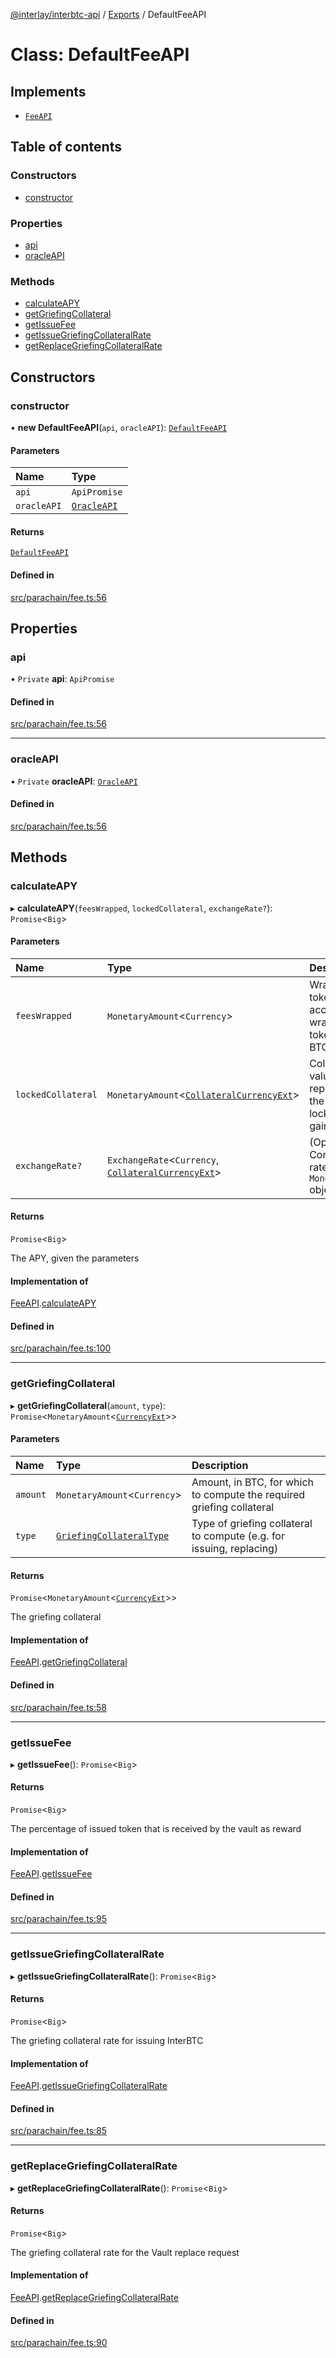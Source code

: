 [@interlay/interbtc-api](../README.md) / [Exports](../modules.md) / DefaultFeeAPI

# Class: DefaultFeeAPI

## Implements

- [`FeeAPI`](../interfaces/FeeAPI.md)

## Table of contents

### Constructors

- [constructor](DefaultFeeAPI.md#constructor)

### Properties

- [api](DefaultFeeAPI.md#api)
- [oracleAPI](DefaultFeeAPI.md#oracleapi)

### Methods

- [calculateAPY](DefaultFeeAPI.md#calculateapy)
- [getGriefingCollateral](DefaultFeeAPI.md#getgriefingcollateral)
- [getIssueFee](DefaultFeeAPI.md#getissuefee)
- [getIssueGriefingCollateralRate](DefaultFeeAPI.md#getissuegriefingcollateralrate)
- [getReplaceGriefingCollateralRate](DefaultFeeAPI.md#getreplacegriefingcollateralrate)

## Constructors

### <a id="constructor" name="constructor"></a> constructor

• **new DefaultFeeAPI**(`api`, `oracleAPI`): [`DefaultFeeAPI`](DefaultFeeAPI.md)

#### Parameters

| Name | Type |
| :------ | :------ |
| `api` | `ApiPromise` |
| `oracleAPI` | [`OracleAPI`](../interfaces/OracleAPI.md) |

#### Returns

[`DefaultFeeAPI`](DefaultFeeAPI.md)

#### Defined in

[src/parachain/fee.ts:56](https://github.com/interlay/interbtc-api/blob/1c0379f56248ac2da57930d5704199f69f941aa8/src/parachain/fee.ts#L56)

## Properties

### <a id="api" name="api"></a> api

• `Private` **api**: `ApiPromise`

#### Defined in

[src/parachain/fee.ts:56](https://github.com/interlay/interbtc-api/blob/1c0379f56248ac2da57930d5704199f69f941aa8/src/parachain/fee.ts#L56)

___

### <a id="oracleapi" name="oracleapi"></a> oracleAPI

• `Private` **oracleAPI**: [`OracleAPI`](../interfaces/OracleAPI.md)

#### Defined in

[src/parachain/fee.ts:56](https://github.com/interlay/interbtc-api/blob/1c0379f56248ac2da57930d5704199f69f941aa8/src/parachain/fee.ts#L56)

## Methods

### <a id="calculateapy" name="calculateapy"></a> calculateAPY

▸ **calculateAPY**(`feesWrapped`, `lockedCollateral`, `exchangeRate?`): `Promise`\<`Big`\>

#### Parameters

| Name | Type | Description |
| :------ | :------ | :------ |
| `feesWrapped` | `MonetaryAmount`\<`Currency`\> | Wrapped token fees accrued, in wrapped token (e.g. BTC) |
| `lockedCollateral` | `MonetaryAmount`\<[`CollateralCurrencyExt`](../modules.md#collateralcurrencyext)\> | Collateral value representing the value locked to gain yield. |
| `exchangeRate?` | `ExchangeRate`\<`Currency`, [`CollateralCurrencyExt`](../modules.md#collateralcurrencyext)\> | (Optional) Conversion rate, as a `Monetary.js` object |

#### Returns

`Promise`\<`Big`\>

The APY, given the parameters

#### Implementation of

[FeeAPI](../interfaces/FeeAPI.md).[calculateAPY](../interfaces/FeeAPI.md#calculateapy)

#### Defined in

[src/parachain/fee.ts:100](https://github.com/interlay/interbtc-api/blob/1c0379f56248ac2da57930d5704199f69f941aa8/src/parachain/fee.ts#L100)

___

### <a id="getgriefingcollateral" name="getgriefingcollateral"></a> getGriefingCollateral

▸ **getGriefingCollateral**(`amount`, `type`): `Promise`\<`MonetaryAmount`\<[`CurrencyExt`](../modules.md#currencyext)\>\>

#### Parameters

| Name | Type | Description |
| :------ | :------ | :------ |
| `amount` | `MonetaryAmount`\<`Currency`\> | Amount, in BTC, for which to compute the required griefing collateral |
| `type` | [`GriefingCollateralType`](../enums/GriefingCollateralType.md) | Type of griefing collateral to compute (e.g. for issuing, replacing) |

#### Returns

`Promise`\<`MonetaryAmount`\<[`CurrencyExt`](../modules.md#currencyext)\>\>

The griefing collateral

#### Implementation of

[FeeAPI](../interfaces/FeeAPI.md).[getGriefingCollateral](../interfaces/FeeAPI.md#getgriefingcollateral)

#### Defined in

[src/parachain/fee.ts:58](https://github.com/interlay/interbtc-api/blob/1c0379f56248ac2da57930d5704199f69f941aa8/src/parachain/fee.ts#L58)

___

### <a id="getissuefee" name="getissuefee"></a> getIssueFee

▸ **getIssueFee**(): `Promise`\<`Big`\>

#### Returns

`Promise`\<`Big`\>

The percentage of issued token that is received by the vault as reward

#### Implementation of

[FeeAPI](../interfaces/FeeAPI.md).[getIssueFee](../interfaces/FeeAPI.md#getissuefee)

#### Defined in

[src/parachain/fee.ts:95](https://github.com/interlay/interbtc-api/blob/1c0379f56248ac2da57930d5704199f69f941aa8/src/parachain/fee.ts#L95)

___

### <a id="getissuegriefingcollateralrate" name="getissuegriefingcollateralrate"></a> getIssueGriefingCollateralRate

▸ **getIssueGriefingCollateralRate**(): `Promise`\<`Big`\>

#### Returns

`Promise`\<`Big`\>

The griefing collateral rate for issuing InterBTC

#### Implementation of

[FeeAPI](../interfaces/FeeAPI.md).[getIssueGriefingCollateralRate](../interfaces/FeeAPI.md#getissuegriefingcollateralrate)

#### Defined in

[src/parachain/fee.ts:85](https://github.com/interlay/interbtc-api/blob/1c0379f56248ac2da57930d5704199f69f941aa8/src/parachain/fee.ts#L85)

___

### <a id="getreplacegriefingcollateralrate" name="getreplacegriefingcollateralrate"></a> getReplaceGriefingCollateralRate

▸ **getReplaceGriefingCollateralRate**(): `Promise`\<`Big`\>

#### Returns

`Promise`\<`Big`\>

The griefing collateral rate for the Vault replace request

#### Implementation of

[FeeAPI](../interfaces/FeeAPI.md).[getReplaceGriefingCollateralRate](../interfaces/FeeAPI.md#getreplacegriefingcollateralrate)

#### Defined in

[src/parachain/fee.ts:90](https://github.com/interlay/interbtc-api/blob/1c0379f56248ac2da57930d5704199f69f941aa8/src/parachain/fee.ts#L90)
